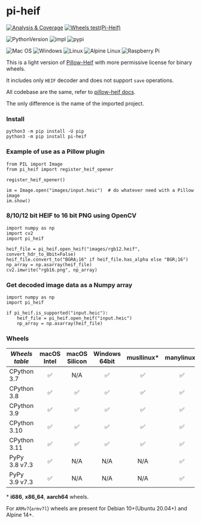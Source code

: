 # pi-heif

[![Analysis & Coverage](https://github.com/bigcat88/pillow_heif/actions/workflows/analysis-coverage.yml/badge.svg)](https://github.com/bigcat88/pillow_heif/actions/workflows/analysis-coverage.yml)
[![Wheels test(Pi-Heif)](https://github.com/bigcat88/pillow_heif/actions/workflows/test-wheels-pi_heif.yml/badge.svg)](https://github.com/bigcat88/pillow_heif/actions/workflows/test-wheels-pi_heif.yml)

![PythonVersion](https://img.shields.io/badge/python-3.7%20%7C%203.8%20%7C%203.9%20%7C%203.10%20%7C%203.11-blue)
![impl](https://img.shields.io/pypi/implementation/pi_heif)
![pypi](https://img.shields.io/pypi/v/pi_heif.svg)

![Mac OS](https://img.shields.io/badge/mac%20os-FCC624?style=for-the-badge&logoColor=white)
![Windows](https://img.shields.io/badge/Windows-0078D6?style=for-the-badge&logo=windows&logoColor=white)
![Linux](https://img.shields.io/badge/Linux-FCC624?style=for-the-badge&logo=linux&logoColor=black)
![Alpine Linux](https://img.shields.io/badge/Alpine_Linux-0078D6.svg?style=for-the-badge&logo=alpine-linux&logoColor=white)
![Raspberry Pi](https://img.shields.io/badge/Rasberry_Pi-FCC624.svg?style=for-the-badge&logo=raspberry-pi&logoColor=red)

This is a light version of [Pillow-Heif](https://github.com/bigcat88/pillow_heif) with more permissive license for binary wheels.

It includes only `HEIF` decoder and does not support `save` operations.

All codebase are the same, refer to [pillow-heif docs](https://pillow-heif.readthedocs.io/).

The only difference is the name of the imported project.

### Install
```console
python3 -m pip install -U pip
python3 -m pip install pi-heif
```

### Example of use as a Pillow plugin
```python3
from PIL import Image
from pi_heif import register_heif_opener

register_heif_opener()

im = Image.open("images/input.heic")  # do whatever need with a Pillow image
im.show()
```

### 8/10/12 bit HEIF to 16 bit PNG using OpenCV
```python3
import numpy as np
import cv2
import pi_heif

heif_file = pi_heif.open_heif("images/rgb12.heif", convert_hdr_to_8bit=False)
heif_file.convert_to("BGRA;16" if heif_file.has_alpha else "BGR;16")
np_array = np.asarray(heif_file)
cv2.imwrite("rgb16.png", np_array)
```

### Get decoded image data as a Numpy array
```python3
import numpy as np
import pi_heif

if pi_heif.is_supported("input.heic"):
    heif_file = pi_heif.open_heif("input.heic")
    np_array = np.asarray(heif_file)
```

### Wheels

| **_Wheels table_** | macOS<br/>Intel | macOS<br/>Silicon | Windows<br/>64bit | musllinux* | manylinux* |
|--------------------|:---------------:|:-----------------:|:-----------------:|:----------:|:----------:|
| CPython 3.7        |        ✅        |        N/A        |         ✅         |     ✅      |     ✅      |
| CPython 3.8        |        ✅        |         ✅         |         ✅         |     ✅      |     ✅      |
| CPython 3.9        |        ✅        |         ✅         |         ✅         |     ✅      |     ✅      |
| CPython 3.10       |        ✅        |         ✅         |         ✅         |     ✅      |     ✅      |
| CPython 3.11       |        ✅        |         ✅         |         ✅         |     ✅      |     ✅      |
| PyPy 3.8 v7.3      |        ✅        |        N/A        |        N/A        |    N/A     |     ✅      |
| PyPy 3.9 v7.3      |        ✅        |        N/A        |        N/A        |    N/A     |     ✅      |

&ast; **i686**, **x86_64**, **aarch64** wheels.

For `ARMv7`(`armv7l`) wheels are present for Debian 10+(Ubuntu 20.04+) and Alpine 14+.
